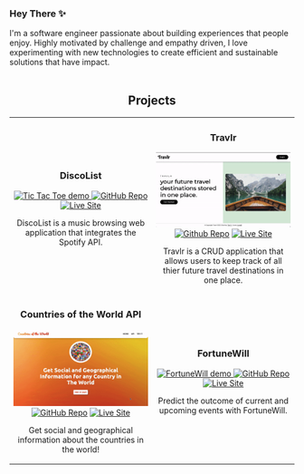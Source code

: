 <!--    BLURB    -->
### Hey There ✨ 

I'm a software engineer passionate about building experiences that people enjoy.
Highly motivated by challenge and empathy driven, I love experimenting with new technologies to create efficient and sustainable solutions that have impact.<br><br>

<!--    TECHNOLOGIES    -->
<!-- <div align="center">
	<img alt="HTML5" src="https://img.shields.io/badge/html5-787FF6?&style=for-the-badge&logo=html5&logoColor=blue&labelColor=0A0F30"/> 
	<img alt="CSS3" src="https://img.shields.io/badge/css3-787FF6?&style=for-the-badge&logo=css3&logoColor=red&labelColor=0A0F30"/> 
	<img alt="JavaScript" src="https://img.shields.io/badge/javascript-787FF6?&style=for-the-badge&logo=javascript&logoColor=%23F7DF1E&labelColor=0A0F30"/> 
	<img alt="jQuery" src="https://img.shields.io/badge/jQuery-787FF6?style=for-the-badge&logo=jquery&logoColor=gray&labelColor=0A0F30" /> 
	<img alt="Figma" src="https://img.shields.io/badge/figma-787FF6?&style=for-the-badge&logo=figma&logoColor=purple&labelColor=0A0F30"/> 
	<img alt="VS Code" src="https://img.shields.io/badge/VS%20Code-787FF6.svg?&style=for-the-badge&logo=visual-studio-code&logoColor=blue&labelColor=0A0F30"/> 
	<img alt="markdown" src="https://img.shields.io/badge/Markdown-787FF6?style=for-the-badge&logo=markdown&logoColor=white&labelColor=0A0F30"/> 
	<img alt="MongoDB" src="https://img.shields.io/badge/MongoDB-787FF6?style=for-the-badge&logo=mongodb&logoColor=green&labelColor=0A0F30"/> 
	<img alt="Express" src="https://img.shields.io/badge/Express-787FF6?style=for-the-badge&logo=express&logoColor=lightgreen&labelColor=0A0F30"/> 
	<img alt="Node" src="https://img.shields.io/badge/Node-787FF6?style=for-the-badge&logo=node.js&logoColor=darkgreen&labelColor=0A0F30"/>
</div> -->

<!--    PROJECTS    -->
<h2 align='center'>Projects</h2> 

<div align="center">
  <table>
  	<tr>
        <td width="50%">
          <h3 align="center">DiscoList</h3>
          <p align="center">
            <a href="https://github.com/tdo95/discolist" target="_blank" rel="noreferrer"> <img src="https://github.com/tdo95/discolist/blob/main/discolist-demo.gif" alt="Tic Tac Toe demo"/> </a>
            <span> <a href="https://github.com/tdo95/discolist" target="_blank" rel="noreferrer""><img src="https://img.shields.io/badge/%20-Repo-787FF6?style=for-the-badge&logo=GitHub" alt="GitHub Repo" height ="25px"></a> <a href="https://discolist.cyclic.app/" target="_blank" rel="noreferrer"><img src="https://img.shields.io/badge/%20-Live%20Site-0A0F30?style=for-the-badge&logo" alt="Live Site" height="25px"></a></a></span>
            <p align="center">
              DiscoList is a music browsing web application that integrates the Spotify API.
            </p>
          </p>
        </td>
        <td width="50%">
          <h3 align="center">Travlr</h3>
          <p align="center">
            <a href="https://github.com/tdo95/travlr" target="_blank" rel="noreferrer"> <img src="https://github.com/tdo95/travlr/blob/main/travlr-demo.gif" alt="project example"/> </a>
            <span> <a href="https://github.com/tdo95/travlr" target="_blank" rel="noreferrer""><img src="https://img.shields.io/badge/%20-Repo-787FF6?style=for-the-badge&logo=GitHub" alt="Github Repo" height ="25px"></a> <a href="https://travlr.onrender.com/" target="_blank" rel="noreferrer"><img src="https://img.shields.io/badge/%20-Live%20Site-0A0F30?style=for-the-badge&logo" alt="Live Site" height="25px"></a> </span>
            <p align="center">
              Travlr is a CRUD application that allows users to keep track of all thier future travel destinations in one place.
            </p>
          </p>
        </td> 
      </tr> 
      <tr>
        <td width="50%">
          <h3 align="center">Countries of the World API</h3>
          <p align="center">
            <a href="https://github.com/tdo95/countries-of-the-world-api" target="_blank" rel="noreferrer"> <img src="https://github.com/tdo95/countries-of-the-world-api/blob/main/countries-demo-small.gif" alt="Countries of the World API demo"/> </a> <br>
            <span> <a href="https://github.com/tdo95/countries-of-the-world-api" target="_blank" rel="noreferrer"><img src="https://img.shields.io/badge/%20-Repo-787FF6?style=for-the-badge&logo=GitHub" alt="GitHub Repo" height ="25px"></a> 
	<a href="https://countries-of-the-world.cyclic.app/" target="_blank" rel="noreferrer"><img src="https://img.shields.io/badge/%20-Live%20Site-0A0F30?style=for-the-badge&logo" alt="Live Site" height="25px"></a></span>
            <p align="center">
              Get social and geographical information about the countries in the world! 
            </p>
          </p>
        </td>
        <td width="50%">
          <h3 align="center">FortuneWill</h3>
          <p align="center">
            <a href="https://github.com/tdo95/fortunewill" target="_blank" rel="noreferrer"> <img src="https://github.com/tdo95/fortunewill/blob/main/fw-demo-small.gif" alt="FortuneWill demo"/> </a>
            <span> <a href="https://github.com/tdo95/fortunewill" target="_blank" rel="noreferrer"><img src="https://img.shields.io/badge/%20-Repo-787FF6?style=for-the-badge&logo=GitHub" alt="GitHub Repo" height ="25px"></a> 
	<a href="https://fortunewill.glitch.me/" target="_blank" rel="noreferrer"><img src="https://img.shields.io/badge/%20-Live%20Site-0A0F30?style=for-the-badge&logo" alt="Live Site" height="25px"></a> </span>
            <p align="center">
              Predict the outcome of current and upcoming events with FortuneWill.
            </p>
          </p>
        </td>
      </tr>
  </table>
</div>	

<!--    STATS    -->
<!-- <br>
<div align="center">
  <img src="https://github-readme-streak-stats.herokuapp.com?user=tdo95&theme=highcontrast&ring=787FF6&fire=FFFFFF&currStreakLabel=FFFFFF&border=B6CBD9">
</div> -->

